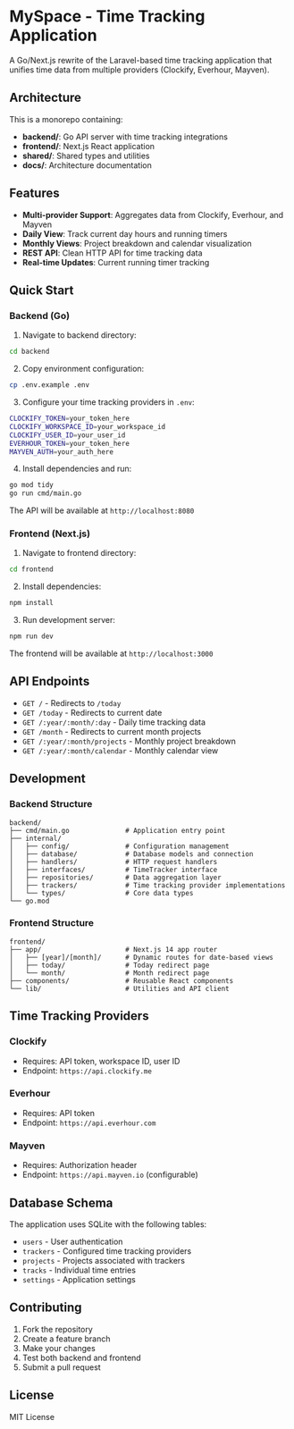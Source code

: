 # MySpace - Time Tracking Application

A Go/Next.js rewrite of the Laravel-based time tracking application that unifies time data from multiple providers (Clockify, Everhour, Mayven).

## Architecture

This is a monorepo containing:
- **backend/**: Go API server with time tracking integrations
- **frontend/**: Next.js React application 
- **shared/**: Shared types and utilities
- **docs/**: Architecture documentation

## Features

- **Multi-provider Support**: Aggregates data from Clockify, Everhour, and Mayven
- **Daily View**: Track current day hours and running timers
- **Monthly Views**: Project breakdown and calendar visualization
- **REST API**: Clean HTTP API for time tracking data
- **Real-time Updates**: Current running timer tracking

## Quick Start

### Backend (Go)

1. Navigate to backend directory:
```bash
cd backend
```

2. Copy environment configuration:
```bash
cp .env.example .env
```

3. Configure your time tracking providers in `.env`:
```bash
CLOCKIFY_TOKEN=your_token_here
CLOCKIFY_WORKSPACE_ID=your_workspace_id
CLOCKIFY_USER_ID=your_user_id
EVERHOUR_TOKEN=your_token_here
MAYVEN_AUTH=your_auth_here
```

4. Install dependencies and run:
```bash
go mod tidy
go run cmd/main.go
```

The API will be available at `http://localhost:8080`

### Frontend (Next.js)

1. Navigate to frontend directory:
```bash
cd frontend
```

2. Install dependencies:
```bash
npm install
```

3. Run development server:
```bash
npm run dev
```

The frontend will be available at `http://localhost:3000`

## API Endpoints

- `GET /` - Redirects to `/today`
- `GET /today` - Redirects to current date
- `GET /:year/:month/:day` - Daily time tracking data
- `GET /month` - Redirects to current month projects
- `GET /:year/:month/projects` - Monthly project breakdown
- `GET /:year/:month/calendar` - Monthly calendar view

## Development

### Backend Structure

```
backend/
├── cmd/main.go              # Application entry point
├── internal/
│   ├── config/              # Configuration management
│   ├── database/            # Database models and connection
│   ├── handlers/            # HTTP request handlers
│   ├── interfaces/          # TimeTracker interface
│   ├── repositories/        # Data aggregation layer
│   ├── trackers/            # Time tracking provider implementations
│   └── types/               # Core data types
└── go.mod
```

### Frontend Structure

```
frontend/
├── app/                     # Next.js 14 app router
│   ├── [year]/[month]/      # Dynamic routes for date-based views
│   ├── today/               # Today redirect page
│   └── month/               # Month redirect page
├── components/              # Reusable React components
└── lib/                     # Utilities and API client
```

## Time Tracking Providers

### Clockify
- Requires: API token, workspace ID, user ID
- Endpoint: `https://api.clockify.me`

### Everhour  
- Requires: API token
- Endpoint: `https://api.everhour.com`

### Mayven
- Requires: Authorization header
- Endpoint: `https://api.mayven.io` (configurable)

## Database Schema

The application uses SQLite with the following tables:
- `users` - User authentication 
- `trackers` - Configured time tracking providers
- `projects` - Projects associated with trackers
- `tracks` - Individual time entries
- `settings` - Application settings

## Contributing

1. Fork the repository
2. Create a feature branch
3. Make your changes
4. Test both backend and frontend
5. Submit a pull request

## License

MIT License